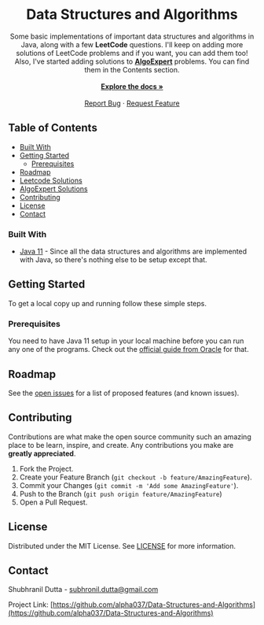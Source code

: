 <h1 align="center">Data Structures and Algorithms</h1>

  <p align="center">
    Some basic implementations of important data structures and algorithms in Java, along with a few <strong>LeetCode</strong> questions. I'll keep on adding more solutions of LeetCode problems and if you want, you can add them too!
    <br />
    Also, I've started adding solutions to <strong><a href="https://algoexpert.io">AlgoExpert</a></strong> problems. You can find them in the Contents section.
    <br /><br />
    <a href="https://github.com/alpha037/Data-Structures-and-Algorithms#readme"><strong>Explore the docs »</strong></a>
    <br />
    <br />
    <a href="https://github.com/alpha037/Data-Structures-and-Algorithms/issues">Report Bug</a>
    ·
    <a href="https://github.com/alpha037/Data-Structures-and-Algorithms/issues">Request Feature</a>
  </p>
</p>

</p>
<!-- TABLE OF CONTENTS -->

## Table of Contents

- [Built With](#built-with)
- [Getting Started](#getting-started)
  - [Prerequisites](#prerequisites)
- [Roadmap](#roadmap)
- [Leetcode Solutions](https://github.com/alpha037/Data-Structures-and-Algorithms/tree/main/LeetCode)
- [AlgoExpert Solutions](https://github.com/alpha037/Data-Structures-and-Algorithms/tree/main/AlgoExSolutions)
- [Contributing](#contributing)
- [License](#license)
- [Contact](#contact)

<!-- BUILT WITH  -->

### Built With

- [Java 11](https://www.oracle.com/in/java/technologies/javase-jdk11-downloads.html) - Since all the data structures and algorithms are implemented with Java, so there's nothing else to be setup except that.

<!-- GETTING STARTED -->

## Getting Started

To get a local copy up and running follow these simple steps.

### Prerequisites

You need to have Java 11 setup in your local machine before you can run any one of the programs. Check out the [official guide from Oracle](https://docs.oracle.com/en/java/javase/11/install/overview-jdk-installation.html#GUID-8677A77F-231A-40F7-98B9-1FD0B48C346A) for that.

<!-- ROADMAP -->

## Roadmap

See the [open issues](https://github.com/alpha037/Data-Structures-and-Algorithms/issues) for a list of proposed features (and known issues).

<!-- CONTRIBUTING -->

## Contributing

Contributions are what make the open source community such an amazing place to be learn, inspire, and create. Any contributions you make are **greatly appreciated**.

1. Fork the Project.
2. Create your Feature Branch (`git checkout -b feature/AmazingFeature`).
3. Commit your Changes (`git commit -m 'Add some AmazingFeature'`).
4. Push to the Branch (`git push origin feature/AmazingFeature`)
5. Open a Pull Request.

<!-- LICENSE -->

## License

Distributed under the MIT License. See [LICENSE](https://github.com/alpha037/Data-Structures-and-Algorithms/blob/main/LICENSE) for more information.

<!-- CONTACT -->

## Contact

Shubhranil Dutta - subhronil.dutta@gmail.com

Project Link: [https://github.com/alpha037/Data-Structures-and-Algorithms](https://github.com/alpha037/Data-Structures-and-Algorithms)
